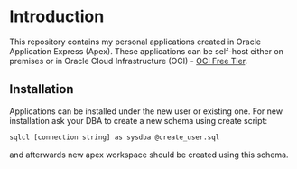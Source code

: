 # Introduction

This repository contains my personal applications created in Oracle Application Express (Apex). These applications can be self-host either on premises or in Oracle Cloud Infrastructure (OCI) - [OCI Free Tier](https://www.oracle.com/cloud/free/#always-free).

## Installation

Applications can be installed under the new user or existing one. For new installation ask your DBA to create a new schema using create script:

```bash
sqlcl [connection string] as sysdba @create_user.sql
```

and afterwards new apex workspace should be created using this schema.

